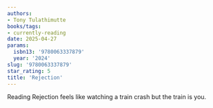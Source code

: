 ```yaml
---
authors:
- Tony Tulathimutte
books/tags:
- currently-reading
date: 2025-04-27
params:
  isbn13: '9780063337879'
  year: '2024'
slug: '9780063337879'
star_rating: 5
title: 'Rejection'
---
```

Reading Rejection feels like watching a train crash but the train is you.


<!--more-->